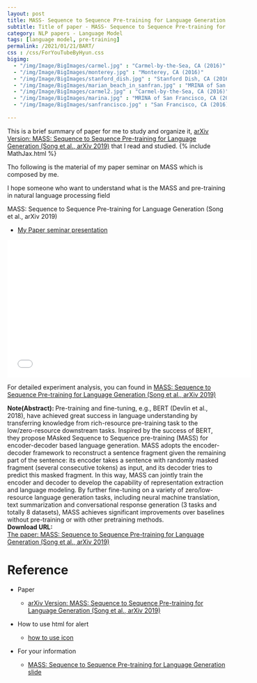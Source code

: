 ```yaml
---
layout: post
title: MASS- Sequence to Sequence Pre-training for Language Generation
subtitle: Title of paper - MASS- Sequence to Sequence Pre-training for Language Generation
category: NLP papers - Language Model
tags: [language model, pre-training]
permalink: /2021/01/21/BART/
css : /css/ForYouTubeByHyun.css
bigimg: 
  - "/img/Image/BigImages/carmel.jpg" : "Carmel-by-the-Sea, CA (2016)"
  - "/img/Image/BigImages/monterey.jpg" : "Monterey, CA (2016)"
  - "/img/Image/BigImages/stanford_dish.jpg" : "Stanford Dish, CA (2016)"
  - "/img/Image/BigImages/marian_beach_in_sanfran.jpg" : "MRINA of San Francisco, CA (2016)"
  - "/img/Image/BigImages/carmel2.jpg" : "Carmel-by-the-Sea, CA (2016)"
  - "/img/Image/BigImages/marina.jpg" : "MRINA of San Francisco, CA (2016)"
  - "/img/Image/BigImages/sanfrancisco.jpg" : "San Francisco, CA (2016)"
  
---
```


This is a brief summary of paper for me to study and organize it, [arXiv Version: MASS: Sequence to Sequence Pre-training for Language Generation (Song et al., arXiv 2019)](https://arxiv.org/abs/1905.02450) that I read and studied. 
{% include MathJax.html %}

Tho following is the material of my paper seminar on MASS which is composed by me.

I hope someone who want to understand what is the MASS and pre-training in natural language processing field

<div id="tutorial-section">

  <div id="tutorial-title">MASS: Sequence to Sequence Pre-training for Language Generation (Song et al., arXiv 2019)</div>

  <ul class="nav nav-pills">
    <li class="active"><a data-toggle="tab" href="#detailed_version">My Paper seminar presentation</a></li>
  </ul>

  <div class="tab-content">
    <div id="detailed_version" class="tab-pane fade in active">
      <iframe width="560" height="315" src="//www.slideshare.net/slideshow/embed_code/key/xbmEQauxAShmp1"  frameborder="0" allowfullscreen></iframe> 
    </div>
  </div>
</div>
 

For detailed experiment analysis, you can found in [MASS: Sequence to Sequence Pre-training for Language Generation (Song et al., arXiv 2019)](https://arxiv.org/abs/1905.02450)
 
  
<div class="alert alert-info" role="alert"><i class="fa fa-info-circle"></i> <b>Note(Abstract): </b>
Pre-training and fine-tuning, e.g., BERT (Devlin et al., 2018), have achieved great success in language understanding by transferring knowledge from rich-resource pre-training task to the low/zero-resource downstream tasks. Inspired by the success of BERT, they propose MAsked Sequence to Sequence pre-training (MASS) for encoder-decoder based language generation. MASS adopts the encoder-decoder framework to reconstruct a sentence fragment given the remaining part of the sentence: its encoder takes a sentence with randomly masked fragment (several consecutive tokens) as input, and its decoder tries to predict this masked fragment. In this way, MASS can jointly train the encoder and decoder to develop the capability of representation extraction and language modeling. By further fine-tuning on a variety of zero/low-resource language generation tasks, including neural machine translation, text summarization and conversational response generation (3 tasks and totally 8 datasets), MASS achieves significant improvements over baselines without pre-training or with other pretraining methods. 
</div>
    
<div class="alert alert-success" role="alert"><i class="fa fa-paperclip fa-lg"></i> <b>Download URL: </b><br>
  <a href="https://arxiv.org/abs/1905.02450">The paper: MASS: Sequence to Sequence Pre-training for Language Generation (Song et al., arXiv 2019)</a>
</div>

# Reference 

- Paper 
  - [arXiv Version: MASS: Sequence to Sequence Pre-training for Language Generation (Song et al., arXiv 2019)](https://arxiv.org/abs/1905.02450)
 
  
- How to use html for alert
  - [how to use icon](http://idratherbewriting.com/documentation-theme-jekyll/mydoc_icons.html)
    
- For your information 
   - [MASS: Sequence to Sequence Pre-training for Language Generation slide](https://icml.cc/media/Slides/icml/2019/104(13-11-00)-13-12-00-4889-mass_masked_se.pdf)
